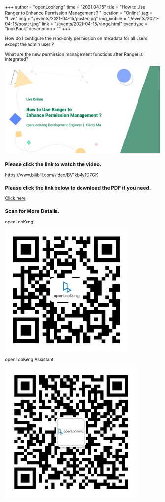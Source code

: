 +++
author = "openLooKeng"
time = "2021.04.15"
title = "How to Use Ranger to Enhance Permission Management？"
location = "Online"
tag = "Live"
img = "./events/2021-04-15/poster.jpg"
img_mobile = "./events/2021-04-15/poster.jpg"
link = "./events/2021-04-15/range.html"
eventtype = "lookBack"
description = ""
+++


How do I configure the read-only permission on metadata for all users except the admin user？

What are the new permission management functions after Ranger is integrated?

<img src="./poster.jpg">

### Please click the link to watch the video.

https://www.bilibili.com/video/BV1kb4y1D7GK

### Please click the link below to download the PDF if you need.

<a href="openLooKeng_Ranger权限管理.pdf" download="">Click here</a>


### Scan for More Details.

openLooKeng

<img src="./code1.png">

openLooKeng Assistant

<img src="./code2.jpg">